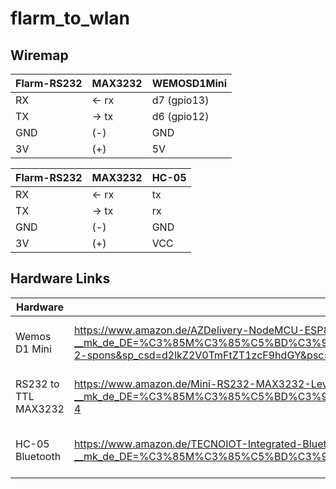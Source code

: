 # flarm_to_wlan


## Wiremap
    
| Flarm-RS232  | MAX3232 | WEMOSD1Mini | 
| ------------- | ------------- | ------------- | 
| RX  | <- rx   |  d7 (gpio13) | 
| TX  | -> tx    |  d6 (gpio12) | 
| GND  | (-)   |  GND  | 
| 3V  | (+)   |  5V | 

| Flarm-RS232  | MAX3232 | HC-05 | 
| ------------- | ------------- | ------------- | 
| RX  | <- rx   |  tx | 
| TX  | -> tx    |  rx | 
| GND  | (-)   |  GND  | 
| 3V  | (+)   |  VCC | 

## Hardware Links


| Hardware  | Links | Preis |
| ------------- | ------------- | ------------- | 
| Wemos D1 Mini  | https://www.amazon.de/AZDelivery-NodeMCU-ESP8266EX-kompatibel-inklusive/dp/B08BTRPMV1/ref=sr_1_2_sspa?__mk_de_DE=%C3%85M%C3%85%C5%BD%C3%95%C3%91&crid=20UKOCG98OPZI&keywords=wemos+d1&qid=1675752847&sprefix=wemos+d1%2Caps%2C144&sr=8-2-spons&sp_csd=d2lkZ2V0TmFtZT1zcF9hdGY&psc=1&smid=A1X7QLRQH87QA3 |  ~17 Euro (3 Stück) | 
| RS232 to TTL MAX3232  | https://www.amazon.de/Mini-RS232-MAX3232-Level-Converter-Seriell/dp/B07XM6RNZG/ref=sr_1_4?__mk_de_DE=%C3%85M%C3%85%C5%BD%C3%95%C3%91&crid=3PCZUN6USJIJH&keywords=rs232+to+ttl&qid=1675752878&sprefix=rs232+to+ttol%2Caps%2C89&sr=8-4 |  ~7 Euro (10 Stück) | 
| HC-05 Bluetooth | https://www.amazon.de/TECNOIOT-Integrated-Bluetooth-Module-Wireless/dp/B07J66PR6B/ref=sr_1_4?__mk_de_DE=%C3%85M%C3%85%C5%BD%C3%95%C3%91&crid=300KGJBAL216B&keywords=hc-05&qid=1675753023&sprefix=hc-05%2Caps%2C113&sr=8-4 |  ~17 Euro (2 Stück) | 
